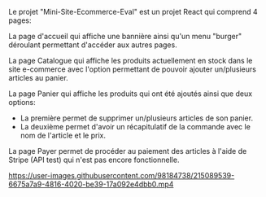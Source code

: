 Le projet "Mini-Site-Ecommerce-Eval" est un projet React qui comprend 4 pages:

La page d'accueil qui affiche une bannière ainsi qu'un menu "burger" déroulant permettant d'accéder aux autres pages.

La page Catalogue qui affiche les produits actuellement en stock dans le site e-commerce avec l'option permettant de pouvoir ajouter un/plusieurs articles au panier.

La page Panier qui affiche les produits qui ont été ajoutés ainsi que deux options:

  - La première permet de supprimer un/plusieurs articles de son panier.
  - La deuxième permet d'avoir un récapitulatif de la commande avec le nom de l'article et le prix.

La page Payer permet de procéder au paiement des articles à l'aide de Stripe (API test) qui n'est pas encore fonctionnelle.


https://user-images.githubusercontent.com/98184738/215089539-6675a7a9-4816-4020-be39-17a092e4dbb0.mp4

